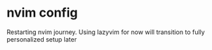 # nvim config 

Restarting nvim journey.
Using lazyvim for now 
will transition to fully personalized setup later
